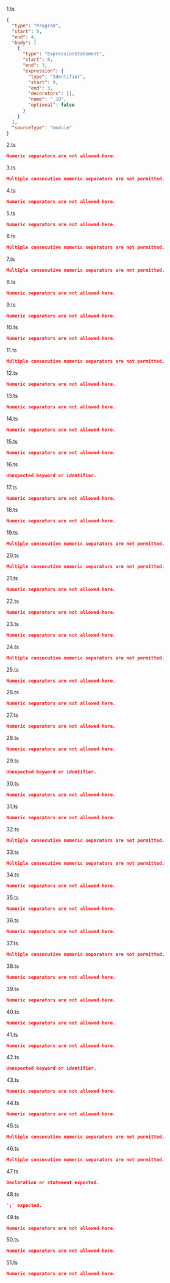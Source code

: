 1.ts
```json
{
  "type": "Program",
  "start": 0,
  "end": 4,
  "body": [
    {
      "type": "ExpressionStatement",
      "start": 0,
      "end": 3,
      "expression": {
        "type": "Identifier",
        "start": 0,
        "end": 3,
        "decorators": [],
        "name": "_10",
        "optional": false
      }
    }
  ],
  "sourceType": "module"
}
```
2.ts
```json
Numeric separators are not allowed here.
```
3.ts
```json
Multiple consecutive numeric separators are not permitted.
```
4.ts
```json
Numeric separators are not allowed here.
```
5.ts
```json
Numeric separators are not allowed here.
```
6.ts
```json
Multiple consecutive numeric separators are not permitted.
```
7.ts
```json
Multiple consecutive numeric separators are not permitted.
```
8.ts
```json
Numeric separators are not allowed here.
```
9.ts
```json
Numeric separators are not allowed here.
```
10.ts
```json
Numeric separators are not allowed here.
```
11.ts
```json
Multiple consecutive numeric separators are not permitted.
```
12.ts
```json
Numeric separators are not allowed here.
```
13.ts
```json
Numeric separators are not allowed here.
```
14.ts
```json
Numeric separators are not allowed here.
```
15.ts
```json
Numeric separators are not allowed here.
```
16.ts
```json
Unexpected keyword or identifier.
```
17.ts
```json
Numeric separators are not allowed here.
```
18.ts
```json
Numeric separators are not allowed here.
```
19.ts
```json
Multiple consecutive numeric separators are not permitted.
```
20.ts
```json
Multiple consecutive numeric separators are not permitted.
```
21.ts
```json
Numeric separators are not allowed here.
```
22.ts
```json
Numeric separators are not allowed here.
```
23.ts
```json
Numeric separators are not allowed here.
```
24.ts
```json
Multiple consecutive numeric separators are not permitted.
```
25.ts
```json
Numeric separators are not allowed here.
```
26.ts
```json
Numeric separators are not allowed here.
```
27.ts
```json
Numeric separators are not allowed here.
```
28.ts
```json
Numeric separators are not allowed here.
```
29.ts
```json
Unexpected keyword or identifier.
```
30.ts
```json
Numeric separators are not allowed here.
```
31.ts
```json
Numeric separators are not allowed here.
```
32.ts
```json
Multiple consecutive numeric separators are not permitted.
```
33.ts
```json
Multiple consecutive numeric separators are not permitted.
```
34.ts
```json
Numeric separators are not allowed here.
```
35.ts
```json
Numeric separators are not allowed here.
```
36.ts
```json
Numeric separators are not allowed here.
```
37.ts
```json
Multiple consecutive numeric separators are not permitted.
```
38.ts
```json
Numeric separators are not allowed here.
```
39.ts
```json
Numeric separators are not allowed here.
```
40.ts
```json
Numeric separators are not allowed here.
```
41.ts
```json
Numeric separators are not allowed here.
```
42.ts
```json
Unexpected keyword or identifier.
```
43.ts
```json
Numeric separators are not allowed here.
```
44.ts
```json
Numeric separators are not allowed here.
```
45.ts
```json
Multiple consecutive numeric separators are not permitted.
```
46.ts
```json
Multiple consecutive numeric separators are not permitted.
```
47.ts
```json
Declaration or statement expected.
```
48.ts
```json
';' expected.
```
49.ts
```json
Numeric separators are not allowed here.
```
50.ts
```json
Numeric separators are not allowed here.
```
51.ts
```json
Numeric separators are not allowed here.
```
